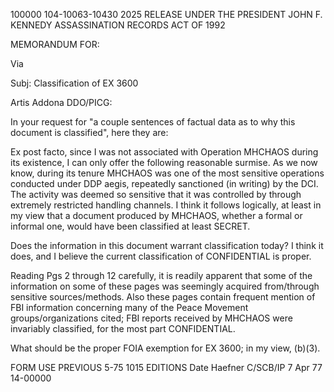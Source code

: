 100000
104-10063-10430
2025 RELEASE UNDER THE PRESIDENT JOHN F. KENNEDY ASSASSINATION RECORDS ACT OF 1992

MEMORANDUM FOR:

Via

Subj: Classification of EX 3600

Artis Addona DDO/PICG:

In your request for "a couple sentences of factual data as to why this document is classified", here they are:

Ex post facto, since I was not associated with Operation MHCHAOS during its existence, I can only offer the following reasonable surmise. As we now know, during its tenure MHCHAOS was one of the most sensitive operations conducted under DDP aegis, repeatedly sanctioned (in writing) by the DCI. The activity was deemed so sensitive that it was controlled by through extremely restricted handling channels. I think it follows logically, at least in my view that a document produced by MHCHAOS, whether a formal or informal one, would have been classified at least SECRET.

Does the information in this document warrant classification today? I think it does, and I believe the current classification of CONFIDENTIAL is proper.

Reading Pgs 2 through 12 carefully, it is readily apparent that some of the information on some of these pages was seemingly acquired from/through sensitive sources/methods. Also these pages contain frequent mention of FBI information concerning many of the Peace Movement groups/organizations cited; FBI reports received by MHCHAOS were invariably classified, for the most part CONFIDENTIAL.

What should be the proper FOIA exemption for EX 3600; in my view, (b)(3).

FORM
USE PREVIOUS
5-75 1015 EDITIONS
Date
Haefner
C/SCB/IP
7 Apr 77
14-00000
